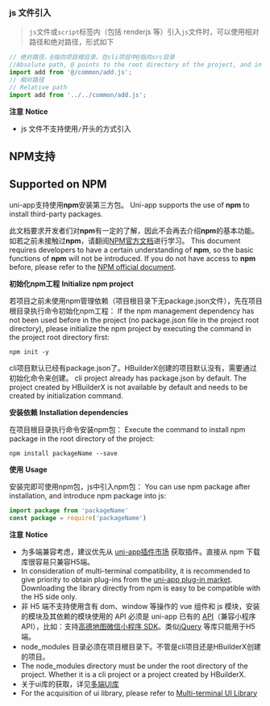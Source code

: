 ### js 文件引入

> `js`文件或`script`标签内（包括 renderjs 等）引入`js`文件时，可以使用相对路径和绝对路径，形式如下

```js
// 绝对路径，@指向项目根目录，在cli项目中@指向src目录
//Absolute path, @ points to the root directory of the project, and in cli projects @ points to the src directory
import add from '@/common/add.js';
// 相对路径
// Relative path
import add from '../../common/add.js';
```

**注意**
**Notice**

- js 文件不支持使用`/`开头的方式引入

## NPM支持
## Supported on NPM

uni-app支持使用**npm**安装第三方包。
Uni-app supports the use of **npm** to install third-party packages.

此文档要求开发者们对**npm**有一定的了解，因此不会再去介绍**npm**的基本功能。如若之前未接触过**npm**，请翻阅[NPM官方文档](https://docs.npmjs.com/getting-started/what-is-npm)进行学习。
This document requires developers to have a certain understanding of **npm**, so the basic functions of **npm** will not be introduced. If you do not have access to **npm** before, please refer to the [NPM official document](https://docs.npmjs.com/getting-started/what-is-npm).

**初始化npm工程**
**Initialize npm project**

若项目之前未使用npm管理依赖（项目根目录下无package.json文件），先在项目根目录执行命令初始化npm工程：
If the npm management dependency has not been used before in the project (no package.json file in the project root directory), please initialize the npm project by executing the command in the project root directory first:
```shell
npm init -y
```

cli项目默认已经有package.json了。HBuilderX创建的项目默认没有，需要通过初始化命令来创建。
cli project already has package.json by default. The project created by HBuilderX is not available by default and needs to be created by initialization command.

**安装依赖**
**Installation dependencies**

在项目根目录执行命令安装npm包：
Execute the command to install npm package in the root directory of the project:
```shell
npm install packageName --save
```

**使用**
**Usage**

安装完即可使用npm包，js中引入npm包：
You can use npm package after installation, and introduce npm package into js:
```js
import package from 'packageName'
const package = require('packageName')
```

**注意**
**Notice**

* 为多端兼容考虑，建议优先从 [uni-app插件市场](https://ext.dcloud.net.cn/) 获取插件。直接从 npm 下载库很容易只兼容H5端。
* In consideration of multi-terminal compatibility, it is recommended to give priority to obtain plug-ins from the [uni-app plug-in market](https://ext.dcloud.net.cn/). Downloading the library directly from npm is easy to be compatible with the H5 side only.
* 非 H5 端不支持使用含有 dom、window 等操作的 vue 组件和 js 模块，安装的模块及其依赖的模块使用的 API 必须是 uni-app 已有的 [API](/api/)（兼容小程序 API），比如：支持[高德地图微信小程序 SDK](https://www.npmjs.com/package/amap-wx)。类似[jQuery](https://www.npmjs.com/package/jquery) 等库只能用于H5端。
* node_modules 目录必须在项目根目录下。不管是cli项目还是HBuilderX创建的项目。
* The node_modules directory must be under the root directory of the project. Whether it is a cli project or a project created by HBuilderX.
* 关于ui库的获取，详见[多端UI库](https://ask.dcloud.net.cn/article/35489)
* For the acquisition of ui library, please refer to [Multi-terminal UI Library](https://ask.dcloud.net.cn/article/35489)